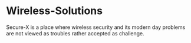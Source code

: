 Wireless-Solutions
==================

Secure-X is a place where wireless security and its modern day problems are not viewed as troubles rather accepted as challenge.
